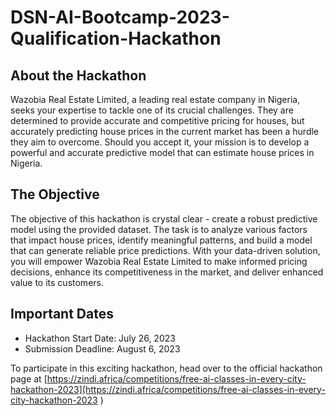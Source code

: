 ﻿# DSN-AI-Bootcamp-2023-Qualification-Hackathon

## About the Hackathon

Wazobia Real Estate Limited, a leading real estate company in Nigeria, seeks your expertise to tackle one of its crucial challenges. They are determined to provide accurate and competitive pricing for houses, but accurately predicting house prices in the current market has been a hurdle they aim to overcome. Should you accept it, your mission is to develop a powerful and accurate predictive model that can estimate house prices in Nigeria.

## The Objective

The objective of this hackathon is crystal clear - create a robust predictive model using the provided dataset. The task is to analyze various factors that impact house prices, identify meaningful patterns, and build a model that can generate reliable price predictions. With your data-driven solution, you will empower Wazobia Real Estate Limited to make informed pricing decisions, enhance its competitiveness in the market, and deliver enhanced value to its customers.

## Important Dates

- Hackathon Start Date: July 26, 2023
- Submission Deadline: August 6, 2023

To participate in this exciting hackathon, head over to the official hackathon page at [https://zindi.africa/competitions/free-ai-classes-in-every-city-hackathon-2023](https://zindi.africa/competitions/free-ai-classes-in-every-city-hackathon-2023  )
